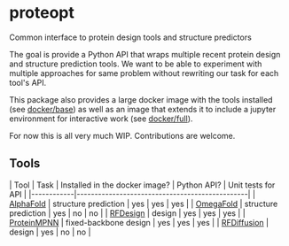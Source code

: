 # proteopt
Common interface to protein design tools and structure predictors

The goal is provide a Python API that wraps multiple recent protein design and structure prediction tools. We want to
be able to experiment with multiple approaches for same problem without rewriting our task for each tool's API.

This package also provides a large docker image with the tools installed (see [docker/base](docker/base)) as well as an 
image that extends it to include a jupyter environment for interactive work (see [docker/full](docker/full)).

For now this is all very much WIP. Contributions are welcome.

## Tools

| Tool       | Task | Installed in the docker image? | Python API? | Unit tests for API                |
|------------|------------------------------------------------|
| [AlphaFold](https://github.com/deepmind/alphafold) | structure prediction | yes | yes | yes |
| [OmegaFold](https://github.com/HeliXonProtein/OmegaFold) | structure prediction | yes | no | no |
| [RFDesign](https://github.com/RosettaCommons/RFDesign) | design | yes | yes | yes |
| [ProteinMPNN](https://github.com/dauparas/ProteinMPNN) | fixed-backbone design | yes | yes | yes |
| [RFDiffusion](https://github.com/RosettaCommons/RFDiffusion) | design | yes | no | no |

